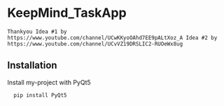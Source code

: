 # KeepMind_TaskApp
``
Thankyou Idea #1 by https://www.youtube.com/channel/UCwKKyoOAhd7EE9pALtXoz_A
         Idea #2 by https://www.youtube.com/channel/UCvVZ19DRSLIC2-RUOeWx8ug
``
## Installation

Install my-project with PyQt5

```
  pip install PyQt5
```
